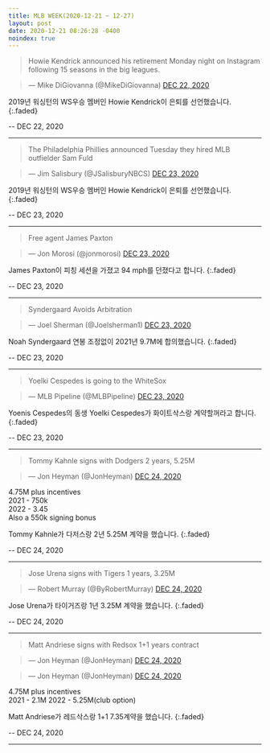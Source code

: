 ```yaml
---
title: MLB WEEK(2020-12-21 ~ 12-27)
layout: post
date: 2020-12-21 08:26:28 -0400
noindex: true
---
```


> Howie Kendrick announced his retirement Monday night on Instagram following 15 seasons in the big leagues.

<script async src="//platform.twitter.com/widgets.js" charset="utf-8"></script>
<blockquote class="twitter-tweet" data-lang="en">
  &mdash; Mike DiGiovanna (@MikeDiGiovanna)
  <a href="https://twitter.com/MikeDiGiovanna/status/1341243882533580800">DEC 22, 2020</a>
</blockquote>

2019년 워싱턴의 WS우승 멤버인 Howie Kendrick이 은퇴를 선언했습니다.
{:.faded}

 -- DEC 22, 2020

---

> The Philadelphia Phillies announced Tuesday they hired MLB outfielder Sam Fuld

<script async src="//platform.twitter.com/widgets.js" charset="utf-8"></script>
<blockquote class="twitter-tweet" data-lang="en">
  &mdash; Jim Salisbury (@JSalisburyNBCS)
  <a href="https://twitter.com/JSalisburyNBCS/status/1341457492707045379">DEC 23, 2020</a>
</blockquote>

2019년 워싱턴의 WS우승 멤버인 Howie Kendrick이 은퇴를 선언했습니다.
{:.faded}

 -- DEC 23, 2020

---

> Free agent James Paxton

<script async src="//platform.twitter.com/widgets.js" charset="utf-8"></script>
<blockquote class="twitter-tweet" data-lang="en">
  &mdash; Jon Morosi (@jonmorosi)
  <a href="https://twitter.com/jonmorosi/status/1341543748333953026">DEC 23, 2020</a>
</blockquote>

James Paxton이 피칭 세션을 가졌고 94 mph를 던졌다고 합니다.
{:.faded}

 -- DEC 23, 2020

---

> Syndergaard Avoids Arbitration

<script async src="//platform.twitter.com/widgets.js" charset="utf-8"></script>
<blockquote class="twitter-tweet" data-lang="en">
  &mdash; Joel Sherman (@Joelsherman1)
  <a href="https://twitter.com/Joelsherman1/status/1341461986840875009">DEC 23, 2020</a>
</blockquote>

Noah Syndergaard 연봉 조정없이 2021년 9.7M에 합의했습니다.
{:.faded}

 -- DEC 23, 2020

---

> Yoelki Cespedes is going to the WhiteSox

<script async src="//platform.twitter.com/widgets.js" charset="utf-8"></script>
<blockquote class="twitter-tweet" data-lang="en">
  &mdash; MLB Pipeline (@MLBPipeline)
  <a href="https://twitter.com/MLBPipeline/status/1341422783629303821">DEC 23, 2020</a>
</blockquote>

Yoenis Cespedes의 동생 Yoelki Cespedes가 화이트삭스랑 계약할꺼라고 합니다.
{:.faded}

 -- DEC 23, 2020

---

> Tommy Kahnle signs with Dodgers 2 years, 5.25M

<script async src="//platform.twitter.com/widgets.js" charset="utf-8"></script>
<blockquote class="twitter-tweet" data-lang="en">
  &mdash; Jon Heyman (@JonHeyman)
  <a href="https://twitter.com/JonHeyman/status/1341796517267595264">DEC 24, 2020</a>
</blockquote>

4.75M plus incentives    
2021 - 750k   
2022 - 3.45   
Also a 550k signing bonus   

Tommy Kahnle가 다저스랑 2년 5.25M 계약을 했습니다.
{:.faded}

 -- DEC 24, 2020

---

> Jose Urena signs with Tigers 1 years, 3.25M

<script async src="//platform.twitter.com/widgets.js" charset="utf-8"></script>
<blockquote class="twitter-tweet" data-lang="en">
  &mdash; Robert Murray (@ByRobertMurray)
  <a href="https://twitter.com/ByRobertMurray/status/1341883799836250113">DEC 24, 2020</a>
</blockquote>

Jose Urena가 타이거즈랑 1년 3.25M 계약을 했습니다.
{:.faded}

 -- DEC 24, 2020

---

> Matt Andriese signs with Redsox 1+1 years contract

<script async src="//platform.twitter.com/widgets.js" charset="utf-8"></script>
<blockquote class="twitter-tweet" data-lang="en">
  &mdash; Jon Heyman (@JonHeyman)
  <a href="https://twitter.com/JonHeyman/status/1341823008416083968">DEC 24, 2020</a>
</blockquote>

<script async src="//platform.twitter.com/widgets.js" charset="utf-8"></script>
<blockquote class="twitter-tweet" data-lang="en">
  &mdash; Jon Heyman (@JonHeyman)
  <a href="https://twitter.com/JonHeyman/status/1341823507169239041">DEC 24, 2020</a>
</blockquote>


4.75M plus incentives    
2021 - 2.1M
2022 - 5.25M(club option)

Matt Andriese가 레드삭스랑 1+1 7.35계약을 했습니다.
{:.faded}

 -- DEC 24, 2020

---

